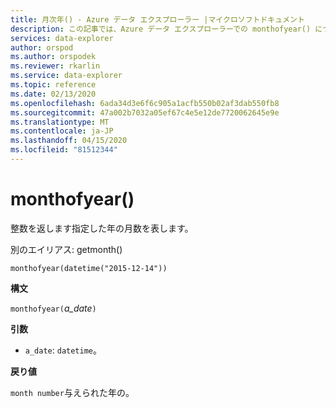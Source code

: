 ```yaml
---
title: 月次年() - Azure データ エクスプローラー |マイクロソフトドキュメント
description: この記事では、Azure データ エクスプローラーでの monthofyear() について説明します。
services: data-explorer
author: orspod
ms.author: orspodek
ms.reviewer: rkarlin
ms.service: data-explorer
ms.topic: reference
ms.date: 02/13/2020
ms.openlocfilehash: 6ada34d3e6f6c905a1acfb550b02af3dab550fb8
ms.sourcegitcommit: 47a002b7032a05ef67c4e5e12de7720062645e9e
ms.translationtype: MT
ms.contentlocale: ja-JP
ms.lasthandoff: 04/15/2020
ms.locfileid: "81512344"
---
```

# <a name="monthofyear"></a>monthofyear()

整数を返します指定した年の月数を表します。

別のエイリアス: getmonth()

```kusto
monthofyear(datetime("2015-12-14"))
```

**構文**

`monthofyear(`*a_date*`)`

**引数**

* `a_date`: `datetime`。

**戻り値**

`month number`与えられた年の。
